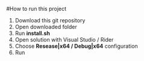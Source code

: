 #How to run this project

1. Download this git repository
2. Open downloaded folder
3. Run **install.sh**
4. Open solution with Visual Studio / Rider
5. Choose **Resease|x64 / Debug|x64** configuration
6. Run